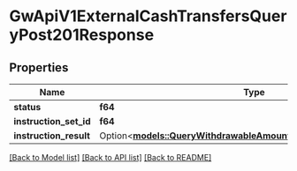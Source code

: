 # GwApiV1ExternalCashTransfersQueryPost201Response

## Properties

Name | Type | Description | Notes
------------ | ------------- | ------------- | -------------
**status** | **f64** |  |
**instruction_set_id** | **f64** |  |
**instruction_result** | Option<[**models::QueryWithdrawableAmountsWithoutOriginHoldResult**](QueryWithdrawableAmountsWithoutOriginHoldResult.md)> |  | [optional]

[[Back to Model list]](../README.md#documentation-for-models) [[Back to API list]](../README.md#documentation-for-api-endpoints) [[Back to README]](../README.md)
